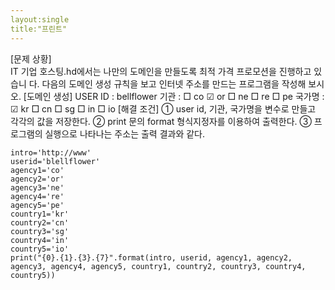 ```yaml
---
layout:single
title:"프린트"
---
```

[문제 상황]  
IT 기업 호스팅.hd에서는 나만의 도메인을 만들도록 최적 가격 프로모션을 진행하고 있습니 다. 다음의 도메인 생성 규칙을 보고 인터넷 주소를 만드는 프로그램을 작성해 보시오. 
[도메인 생성] 
USER ID : bellflower 
기관 : □ co ☑ or □ ne □ re □ pe 국가명 : ☑ kr □ cn □ sg □ in □ io 
[해결 조건] 
① user id, 기관, 국가명을 변수로 만들고 각각의 값을 저장한다. 
② print 문의 format 형식지정자를 이용하여 출력한다. 
③ 프로그램의 실행으로 나타나는 주소는 출력 결과와 같다. 
~~~
intro='http://www'
userid='blellflower'
agency1='co'
agency2='or'
agency3='ne'
agency4='re'
agency5='pe'
country1='kr'
country2='cn'
country3='sg'
country4='in'
country5='io'
print("{0}.{1}.{3}.{7}".format(intro, userid, agency1, agency2, agency3, agency4, agency5, country1, country2, country3, country4, country5))
~~~
